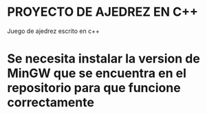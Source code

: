 # PROYECTO DE AJEDREZ EN C++
Juego de ajedrez escrito en c++
# Se necesita instalar la version de MinGW que se encuentra en el repositorio para que funcione correctamente
